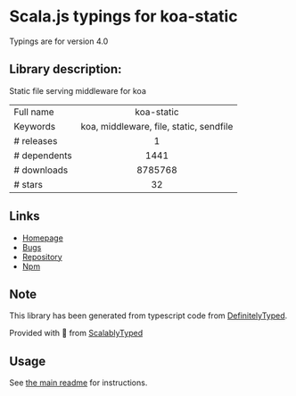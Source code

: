 
# Scala.js typings for koa-static

Typings are for version 4.0

## Library description:
Static file serving middleware for koa

|                    |                 |
| ------------------ | :-------------: |
| Full name          | koa-static |
| Keywords           | koa, middleware, file, static, sendfile |
| # releases         | 1 |
| # dependents       | 1441 |
| # downloads        | 8785768 |
| # stars            | 32 |

## Links
- [Homepage](https://github.com/koajs/static#readme)
- [Bugs](https://github.com/koajs/static/issues)
- [Repository](https://github.com/koajs/static)
- [Npm](https://www.npmjs.com/package/koa-static)
    


## Note
This library has been generated from typescript code from [DefinitelyTyped](https://definitelytyped.org).

Provided with :purple_heart: from [ScalablyTyped](https://github.com/oyvindberg/ScalablyTyped)

## Usage
See [the main readme](../../readme.md) for instructions.


